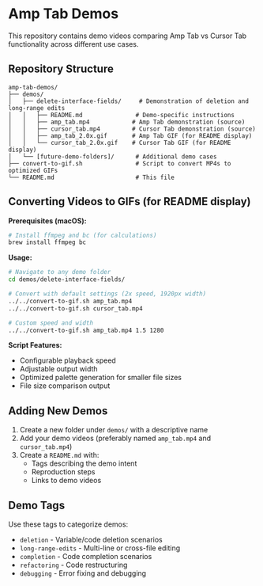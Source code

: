 # Amp Tab Demos

This repository contains demo videos comparing Amp Tab vs Cursor Tab functionality across different use cases.

## Repository Structure

```
amp-tab-demos/
├── demos/
│   ├── delete-interface-fields/     # Demonstration of deletion and long-range edits
│   │   ├── README.md               # Demo-specific instructions  
│   │   ├── amp_tab.mp4            # Amp Tab demonstration (source)
│   │   ├── cursor_tab.mp4         # Cursor Tab demonstration (source)
│   │   ├── amp_tab_2.0x.gif       # Amp Tab GIF (for README display)
│   │   └── cursor_tab_2.0x.gif    # Cursor Tab GIF (for README display)
│   └── [future-demo-folders]/      # Additional demo cases
├── convert-to-gif.sh               # Script to convert MP4s to optimized GIFs
└── README.md                       # This file
```

## Converting Videos to GIFs (for README display)

**Prerequisites (macOS):**
```bash
# Install ffmpeg and bc (for calculations)
brew install ffmpeg bc
```

**Usage:**
```bash
# Navigate to any demo folder
cd demos/delete-interface-fields/

# Convert with default settings (2x speed, 1920px width)
../../convert-to-gif.sh amp_tab.mp4
../../convert-to-gif.sh cursor_tab.mp4

# Custom speed and width
../../convert-to-gif.sh amp_tab.mp4 1.5 1280
```

**Script Features:**
- Configurable playback speed
- Adjustable output width
- Optimized palette generation for smaller file sizes
- File size comparison output

## Adding New Demos

1. Create a new folder under `demos/` with a descriptive name
2. Add your demo videos (preferably named `amp_tab.mp4` and `cursor_tab.mp4`)
3. Create a `README.md` with:
   - Tags describing the demo intent
   - Reproduction steps
   - Links to demo videos

## Demo Tags

Use these tags to categorize demos:
- `deletion` - Variable/code deletion scenarios
- `long-range-edits` - Multi-line or cross-file editing
- `completion` - Code completion scenarios
- `refactoring` - Code restructuring
- `debugging` - Error fixing and debugging
